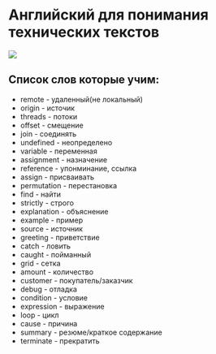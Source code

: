 # Английский для понимания технических текстов

![](https://i.pinimg.com/originals/6c/fe/2d/6cfe2da286e69e4b8a361fda6d2fdd5e.png)

## Список слов которые учим:

- remote - удаленный(не локальный)
- origin - источик
- threads - потоки
- offset - смещение
- join - соединять
- undefined - неопределено
- variable - переменная
- assignment - назначение
- reference - упонминание, ссылка
- assign - присваивать
- permutation - перестановка
- find - найти
- strictly - строго
- explanation - объяснение
- example - пример
- source - источник
- greeting - приветствие
- catch - ловить
- caught - пойманный
- grid - сетка
- amount - количество
- customer - покупатель/заказчик
- debug - отладка
- condition - условие
- expression - выражение
- loop - цикл
- cause - причина
- summary - резюме/краткое содержание
- terminate - прекратить
